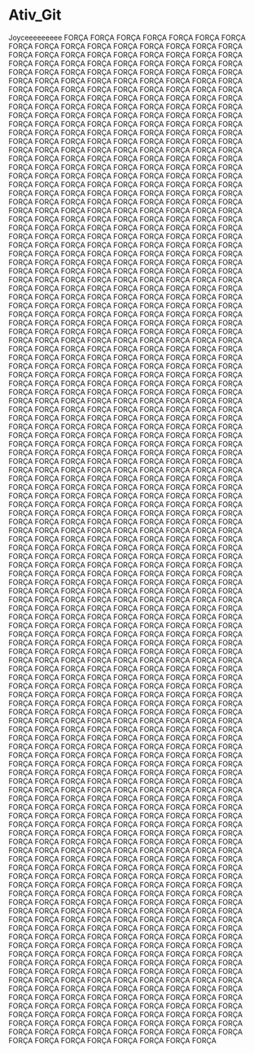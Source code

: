 # Ativ_Git
Joyceeeeeeeee
FORÇA FORÇA FORÇA FORÇA FORÇA FORÇA FORÇA FORÇA FORÇA FORÇA FORÇA FORÇA FORÇA FORÇA FORÇA FORÇA FORÇA FORÇA FORÇA FORÇA FORÇA FORÇA FORÇA FORÇA FORÇA FORÇA FORÇA FORÇA FORÇA FORÇA FORÇA FORÇA FORÇA FORÇA FORÇA FORÇA FORÇA FORÇA FORÇA FORÇA FORÇA FORÇA FORÇA FORÇA FORÇA FORÇA FORÇA FORÇA FORÇA FORÇA FORÇA FORÇA FORÇA FORÇA FORÇA FORÇA FORÇA FORÇA FORÇA FORÇA FORÇA FORÇA FORÇA FORÇA FORÇA FORÇA FORÇA FORÇA FORÇA FORÇA FORÇA FORÇA FORÇA FORÇA FORÇA FORÇA FORÇA FORÇA FORÇA FORÇA FORÇA FORÇA FORÇA FORÇA FORÇA FORÇA FORÇA FORÇA FORÇA FORÇA FORÇA FORÇA FORÇA FORÇA FORÇA FORÇA FORÇA FORÇA FORÇA FORÇA FORÇA FORÇA FORÇA FORÇA FORÇA FORÇA FORÇA FORÇA FORÇA FORÇA FORÇA FORÇA FORÇA FORÇA FORÇA FORÇA FORÇA FORÇA FORÇA FORÇA FORÇA FORÇA FORÇA FORÇA FORÇA FORÇA FORÇA FORÇA FORÇA FORÇA FORÇA FORÇA FORÇA FORÇA FORÇA FORÇA FORÇA FORÇA FORÇA FORÇA FORÇA FORÇA FORÇA FORÇA FORÇA FORÇA FORÇA FORÇA FORÇA FORÇA FORÇA FORÇA FORÇA FORÇA FORÇA FORÇA FORÇA FORÇA FORÇA FORÇA FORÇA FORÇA FORÇA FORÇA FORÇA FORÇA FORÇA FORÇA FORÇA FORÇA FORÇA FORÇA FORÇA FORÇA FORÇA FORÇA FORÇA FORÇA FORÇA FORÇA FORÇA FORÇA FORÇA FORÇA FORÇA FORÇA FORÇA FORÇA FORÇA FORÇA FORÇA FORÇA FORÇA FORÇA FORÇA FORÇA FORÇA FORÇA FORÇA FORÇA FORÇA FORÇA FORÇA FORÇA FORÇA FORÇA FORÇA FORÇA FORÇA FORÇA FORÇA FORÇA FORÇA FORÇA FORÇA FORÇA FORÇA FORÇA FORÇA FORÇA FORÇA FORÇA FORÇA FORÇA FORÇA FORÇA FORÇA FORÇA FORÇA FORÇA FORÇA FORÇA FORÇA FORÇA FORÇA FORÇA FORÇA FORÇA FORÇA FORÇA FORÇA FORÇA FORÇA FORÇA FORÇA FORÇA FORÇA FORÇA FORÇA FORÇA FORÇA FORÇA FORÇA FORÇA FORÇA FORÇA FORÇA FORÇA FORÇA FORÇA FORÇA FORÇA FORÇA FORÇA FORÇA FORÇA FORÇA FORÇA FORÇA FORÇA FORÇA FORÇA FORÇA FORÇA FORÇA FORÇA FORÇA FORÇA FORÇA FORÇA FORÇA FORÇA FORÇA FORÇA FORÇA FORÇA FORÇA FORÇA FORÇA FORÇA FORÇA FORÇA FORÇA FORÇA FORÇA FORÇA FORÇA FORÇA FORÇA FORÇA FORÇA FORÇA FORÇA FORÇA FORÇA FORÇA FORÇA FORÇA FORÇA FORÇA FORÇA FORÇA FORÇA FORÇA FORÇA FORÇA FORÇA FORÇA FORÇA FORÇA FORÇA FORÇA FORÇA FORÇA FORÇA FORÇA FORÇA FORÇA FORÇA FORÇA FORÇA FORÇA FORÇA FORÇA FORÇA FORÇA FORÇA FORÇA FORÇA FORÇA FORÇA FORÇA FORÇA FORÇA FORÇA FORÇA FORÇA FORÇA FORÇA FORÇA FORÇA FORÇA FORÇA FORÇA FORÇA FORÇA FORÇA FORÇA FORÇA FORÇA FORÇA FORÇA FORÇA FORÇA FORÇA FORÇA FORÇA FORÇA FORÇA FORÇA FORÇA FORÇA FORÇA FORÇA FORÇA FORÇA FORÇA FORÇA FORÇA FORÇA FORÇA FORÇA FORÇA FORÇA FORÇA FORÇA FORÇA FORÇA FORÇA FORÇA FORÇA FORÇA FORÇA FORÇA FORÇA FORÇA FORÇA FORÇA FORÇA FORÇA FORÇA FORÇA FORÇA FORÇA FORÇA FORÇA FORÇA FORÇA FORÇA FORÇA FORÇA FORÇA FORÇA FORÇA FORÇA FORÇA FORÇA FORÇA FORÇA FORÇA FORÇA FORÇA FORÇA FORÇA FORÇA FORÇA FORÇA FORÇA FORÇA FORÇA FORÇA FORÇA FORÇA FORÇA FORÇA FORÇA FORÇA FORÇA FORÇA FORÇA FORÇA FORÇA FORÇA FORÇA FORÇA FORÇA FORÇA FORÇA FORÇA FORÇA FORÇA FORÇA FORÇA FORÇA FORÇA FORÇA FORÇA FORÇA FORÇA FORÇA FORÇA FORÇA FORÇA FORÇA FORÇA FORÇA FORÇA FORÇA FORÇA FORÇA FORÇA FORÇA FORÇA FORÇA FORÇA FORÇA FORÇA FORÇA FORÇA FORÇA FORÇA FORÇA FORÇA FORÇA FORÇA FORÇA FORÇA FORÇA FORÇA FORÇA FORÇA FORÇA FORÇA FORÇA FORÇA FORÇA FORÇA FORÇA FORÇA FORÇA FORÇA FORÇA FORÇA FORÇA FORÇA FORÇA FORÇA FORÇA FORÇA FORÇA FORÇA FORÇA FORÇA FORÇA FORÇA FORÇA FORÇA FORÇA FORÇA FORÇA FORÇA FORÇA FORÇA FORÇA FORÇA FORÇA FORÇA FORÇA FORÇA FORÇA FORÇA FORÇA FORÇA FORÇA FORÇA FORÇA FORÇA FORÇA FORÇA FORÇA FORÇA FORÇA FORÇA FORÇA FORÇA FORÇA FORÇA FORÇA FORÇA FORÇA FORÇA FORÇA FORÇA FORÇA FORÇA FORÇA FORÇA FORÇA FORÇA FORÇA FORÇA FORÇA FORÇA FORÇA FORÇA FORÇA FORÇA FORÇA FORÇA FORÇA FORÇA FORÇA FORÇA FORÇA FORÇA FORÇA FORÇA FORÇA FORÇA FORÇA FORÇA FORÇA FORÇA FORÇA FORÇA FORÇA FORÇA FORÇA FORÇA FORÇA FORÇA FORÇA FORÇA FORÇA FORÇA FORÇA FORÇA FORÇA FORÇA FORÇA FORÇA FORÇA FORÇA FORÇA FORÇA FORÇA FORÇA FORÇA FORÇA FORÇA FORÇA FORÇA FORÇA FORÇA FORÇA FORÇA FORÇA FORÇA FORÇA FORÇA FORÇA FORÇA FORÇA FORÇA FORÇA FORÇA FORÇA FORÇA FORÇA FORÇA FORÇA FORÇA FORÇA FORÇA FORÇA FORÇA FORÇA FORÇA FORÇA FORÇA FORÇA FORÇA FORÇA FORÇA FORÇA FORÇA FORÇA FORÇA FORÇA FORÇA FORÇA FORÇA FORÇA FORÇA FORÇA FORÇA FORÇA FORÇA FORÇA FORÇA FORÇA FORÇA FORÇA FORÇA FORÇA FORÇA FORÇA FORÇA FORÇA FORÇA FORÇA FORÇA FORÇA FORÇA FORÇA FORÇA FORÇA FORÇA FORÇA FORÇA FORÇA FORÇA FORÇA FORÇA FORÇA FORÇA FORÇA FORÇA FORÇA FORÇA FORÇA FORÇA FORÇA FORÇA FORÇA FORÇA FORÇA FORÇA FORÇA FORÇA FORÇA FORÇA FORÇA FORÇA FORÇA FORÇA FORÇA FORÇA FORÇA FORÇA FORÇA FORÇA FORÇA FORÇA FORÇA FORÇA FORÇA FORÇA FORÇA FORÇA FORÇA FORÇA FORÇA FORÇA FORÇA FORÇA FORÇA FORÇA FORÇA FORÇA FORÇA FORÇA FORÇA FORÇA FORÇA FORÇA FORÇA FORÇA FORÇA FORÇA FORÇA FORÇA FORÇA FORÇA FORÇA FORÇA FORÇA FORÇA FORÇA FORÇA FORÇA FORÇA FORÇA FORÇA FORÇA FORÇA FORÇA FORÇA FORÇA FORÇA FORÇA FORÇA FORÇA FORÇA FORÇA FORÇA FORÇA FORÇA FORÇA FORÇA FORÇA FORÇA FORÇA FORÇA FORÇA FORÇA FORÇA FORÇA FORÇA FORÇA FORÇA FORÇA FORÇA FORÇA FORÇA FORÇA FORÇA FORÇA FORÇA FORÇA FORÇA FORÇA FORÇA FORÇA FORÇA FORÇA FORÇA FORÇA FORÇA FORÇA FORÇA FORÇA FORÇA FORÇA FORÇA FORÇA FORÇA FORÇA FORÇA FORÇA FORÇA FORÇA FORÇA FORÇA FORÇA FORÇA FORÇA FORÇA FORÇA FORÇA FORÇA FORÇA FORÇA FORÇA FORÇA FORÇA FORÇA FORÇA FORÇA FORÇA FORÇA FORÇA FORÇA FORÇA FORÇA FORÇA FORÇA FORÇA FORÇA FORÇA FORÇA FORÇA FORÇA FORÇA FORÇA FORÇA FORÇA FORÇA FORÇA FORÇA FORÇA FORÇA FORÇA FORÇA FORÇA FORÇA FORÇA FORÇA FORÇA FORÇA FORÇA FORÇA FORÇA FORÇA FORÇA FORÇA FORÇA FORÇA FORÇA FORÇA FORÇA FORÇA FORÇA FORÇA FORÇA FORÇA FORÇA FORÇA FORÇA FORÇA FORÇA FORÇA FORÇA FORÇA FORÇA FORÇA FORÇA FORÇA FORÇA FORÇA FORÇA FORÇA FORÇA FORÇA FORÇA FORÇA FORÇA FORÇA FORÇA FORÇA FORÇA FORÇA FORÇA FORÇA FORÇA FORÇA FORÇA FORÇA FORÇA FORÇA FORÇA FORÇA FORÇA FORÇA FORÇA FORÇA FORÇA FORÇA FORÇA FORÇA FORÇA FORÇA FORÇA FORÇA FORÇA FORÇA FORÇA FORÇA FORÇA FORÇA FORÇA FORÇA FORÇA FORÇA FORÇA FORÇA FORÇA FORÇA FORÇA FORÇA FORÇA FORÇA FORÇA FORÇA FORÇA FORÇA FORÇA FORÇA FORÇA FORÇA FORÇA FORÇA FORÇA FORÇA FORÇA FORÇA FORÇA FORÇA FORÇA FORÇA FORÇA FORÇA FORÇA FORÇA FORÇA FORÇA FORÇA FORÇA FORÇA FORÇA FORÇA FORÇA FORÇA FORÇA FORÇA FORÇA FORÇA FORÇA FORÇA FORÇA FORÇA FORÇA FORÇA FORÇA FORÇA FORÇA FORÇA FORÇA FORÇA FORÇA FORÇA FORÇA FORÇA FORÇA FORÇA FORÇA FORÇA FORÇA FORÇA FORÇA FORÇA FORÇA FORÇA FORÇA FORÇA FORÇA FORÇA FORÇA FORÇA FORÇA FORÇA FORÇA FORÇA FORÇA FORÇA FORÇA FORÇA FORÇA FORÇA FORÇA FORÇA FORÇA FORÇA FORÇA FORÇA FORÇA FORÇA FORÇA FORÇA FORÇA FORÇA FORÇA FORÇA FORÇA FORÇA FORÇA FORÇA FORÇA FORÇA FORÇA FORÇA FORÇA FORÇA FORÇA FORÇA FORÇA FORÇA FORÇA FORÇA FORÇA
